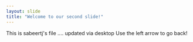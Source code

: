 ```yaml
---
layout: slide
title: "Welcome to our second slide!"
---
```

This is sabeertj's file .... updated via desktop
Use the left arrow to go back!
